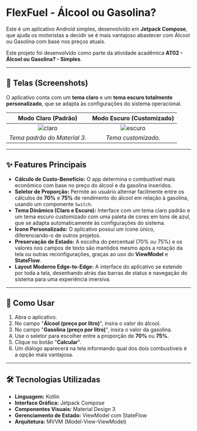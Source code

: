 # FlexFuel - Álcool ou Gasolina?

Este é um aplicativo Android simples, desenvolvido em **Jetpack Compose**, que ajuda os motoristas a decidir se é mais vantajoso abastecer com Álcool ou Gasolina com base nos preços atuais.

Este projeto foi desenvolvido como parte da atividade acadêmica **AT02 - Álcool ou Gasolina? - Simples**.

---

## 📱 Telas (Screenshots)

O aplicativo conta com um **tema claro** e um **tema escuro totalmente personalizado**, que se adapta às configurações do sistema operacional.

| Modo Claro (Padrão) | Modo Escuro (Customizado) |
|:-------------------:|:-------------------------:|
| ![claro](https://github.com/user-attachments/assets/cb7a13b3-2b7c-41a0-b58b-d6450befa5a0) | ![escuro](https://github.com/user-attachments/assets/6cde4c79-b917-4906-bce2-9e9a1464b977) |
| *Tema padrão do Material 3.* | *Tema customizado.* |

---

## ✨ Features Principais

* **Cálculo de Custo-Benefício:** O app determina o combustível mais econômico com base no preço do álcool e da gasolina inseridos.
* **Seletor de Proporção:** Permite ao usuário alternar facilmente entre os cálculos de **70%** e **75%** de rendimento do álcool em relação à gasolina, usando um componente `Switch`.
* **Tema Dinâmico (Claro e Escuro):** Interface com um tema claro padrão e um tema escuro customizado com uma paleta de cores em tons de azul, que se adapta automaticamente às configurações do sistema.
* **Ícone Personalizado:** O aplicativo possui um ícone único, diferenciando-o de outros projetos.
* **Preservação de Estado:** A escolha do percentual (70% ou 75%) e os valores nos campos de texto são mantidos mesmo após a rotação da tela ou outras reconfigurações, graças ao uso do **ViewModel** e **StateFlow**.
* **Layout Moderno Edge-to-Edge:** A interface do aplicativo se estende por toda a tela, desenhando atrás das barras de status e navegação do sistema para uma experiência imersiva.

---

## 🚀 Como Usar

1.  Abra o aplicativo.
2.  No campo "**Álcool (preço por litro)**", insira o valor do álcool.
3.  No campo "**Gasolina (preço por litro)**", insira o valor da gasolina.
4.  Use o seletor para escolher entre a proporção de **70%** ou **75%**.
5.  Clique no botão "**Calcular**".
6.  Um diálogo aparecerá na tela informando qual dos dois combustíveis é a opção mais vantajosa.

---

## 🛠️ Tecnologias Utilizadas

* **Linguagem:** Kotlin
* **Interface Gráfica:** Jetpack Compose
* **Componentes Visuais:** Material Design 3
* **Gerenciamento de Estado:** ViewModel com StateFlow
* **Arquitetura:** MVVM (Model-View-ViewModel)
